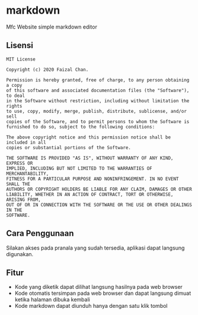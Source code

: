 # markdown
Mfc Website simple markdown editor

## Lisensi
```
MIT License

Copyright (c) 2020 Faizal Chan.

Permission is hereby granted, free of charge, to any person obtaining a copy
of this software and associated documentation files (the "Software"), to deal
in the Software without restriction, including without limitation the rights
to use, copy, modify, merge, publish, distribute, sublicense, and/or sell
copies of the Software, and to permit persons to whom the Software is
furnished to do so, subject to the following conditions:

The above copyright notice and this permission notice shall be included in all
copies or substantial portions of the Software.

THE SOFTWARE IS PROVIDED "AS IS", WITHOUT WARRANTY OF ANY KIND, EXPRESS OR
IMPLIED, INCLUDING BUT NOT LIMITED TO THE WARRANTIES OF MERCHANTABILITY,
FITNESS FOR A PARTICULAR PURPOSE AND NONINFRINGEMENT. IN NO EVENT SHALL THE
AUTHORS OR COPYRIGHT HOLDERS BE LIABLE FOR ANY CLAIM, DAMAGES OR OTHER
LIABILITY, WHETHER IN AN ACTION OF CONTRACT, TORT OR OTHERWISE, ARISING FROM,
OUT OF OR IN CONNECTION WITH THE SOFTWARE OR THE USE OR OTHER DEALINGS IN THE
SOFTWARE.
```

## Cara Penggunaan
Silakan akses pada pranala yang sudah tersedia, aplikasi dapat langsung digunakan.

## Fitur
 * Kode yang diketik dapat dilihat langsung hasilnya pada web browser
 * Kode otomatis tersimpan pada web browser dan dapat langsung dimuat ketika halaman dibuka kembali
 * Kode markdown dapat diunduh hanya dengan satu klik tombol